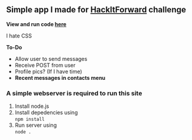 ## Simple app I made for [HackItForward](https://hackitforward.com/challenge/20/#searchModalDialog) challenge  

**View and run code [here](https://kuriuschatapp.3gigs.repl.co/)**

I hate CSS

**To-Do**
- Allow user to send messages
- Receive POST from user
- Profile pics? (If I have time)
- **Recent messages in contacts menu**

### A simple webserver is required to run this site
1. Install node.js
2. Install depedencies using  
```npm install```
3. Run server using  
```node .```
 
